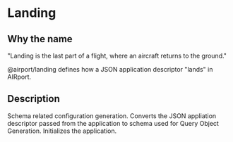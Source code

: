 # Landing

## Why the name 

"Landing is the last part of a flight, where an aircraft returns to the ground."

@airport/landing defines how a JSON application descriptor "lands" in AIRport.

## Description

Schema related configuration generation.  Converts the JSON appliation descriptor
passed from the application to schema used for Query Object Generation.  Initializes the application.